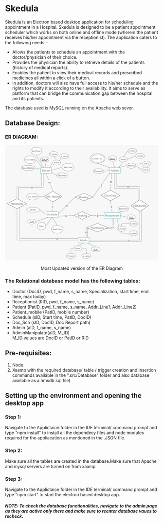 # Skedula
Skedula is an Electron based desktop application for scheduling appointment in a Hospital. Skedula is designed to be a patient appointment scheduler which works on both online and offline mode (wherein the patient receives his/her appointment via the receptionist). 
The application caters to the following needs –
* Allows the patients to schedule an appointment with the doctor/physician of their choice.
* Provides the physician the ability to retrieve details of the patients (history of medical reports).
* Enables the patient to view their medical records and prescribed medicines all within a click of a button. 
* In addition, doctors will also have full access to his/her schedule and the rights to modify it according to their availability. It aims to serve as platform that can bridge the communication gap between the hospital and its patients.

The database used is  MySQL running on the Apache web sever. 

## Database Design:
### ER DIAGRAM:
<img src="Images/ER DIAGRAM.jpg" alt="ER DIAGRAM">
<p align="center">Most Updated version of the ER Diagram</p>  

### The Relational database model has the following tables:
* Doctor (DocID, pwd, f_name, s_name, Specialization, start time, end time, max today)   
* Receptionist (RID, pwd, f_name, s_name)  
* Patient (PatID, pwd, f_name, s_name, Addr_Line1, Addr_Line2) 
* Patient_mobile (PatID, mobile number)  
* Schedule (sID, Start time, PatID, DocID)  
* Doc_Sch (sID, DocID, Doc Report path)  
* Admin (aID, f_name, s_name)  
* AdminManipulate(aID, M_ID)  
M_ID values are DocID or PatID or RID
## Pre-requisites:
1. Node
2. Xaamp with the required database( table / trigger creation and insertion commands available in the ".src/Database" folder and also database available as a hmsdb.sql file) 
## Setting up the environment and opening the desktop app
### Step 1:
Navigate to the Applictaion folder in the IDE terminal/ command prompt and type "npm install" to install all the dependecy files and node modules required for the appliacation as mentioned in the .JSON file.

### Step 2:
Make sure all the tables are created in the database.Make sure that Apache and mysql servers are turned on from xaamp

### Step 3:
Navigate to the Applictaion folder in the IDE terminal/ command prompt and type "npm start" to start the electron based desktop app.

##### NOTE: To check the database functionalities, navigate to the admin page as they are active only there and make sure to reenter database vaues to recheck.
